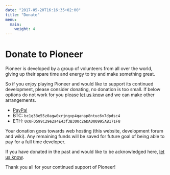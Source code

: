 ```yaml
---
date: "2017-05-20T16:16:35+02:00"
title: "Donate"
menu:
  main:
    weight: 4
---
```


# Donate to Pioneer

Pioneer is developed by a group of volunteers from all over the world, giving up their spare time and energy to try and make something great.

So if you enjoy playing Pioneer and would like to support its continued development, please consider donating, no donation is too small. If below options do not work for you please [let us know](mailto:karlfogel@gmail.com?subject=Pioneer%20donation) and we can make other arrangements.
 - [PayPal](https://www.paypal.com/donate/?hosted_button_id=UPNFQCFJ9WSY6)
 - BTC: `bc1q38e55z0agw0xrjngvp4qanap8ntuc6v7dpdsc4`
 - ETH: `0x0FD599C29e2a4E43f3B300c26DAD00995AB171F8`

Your donation goes towards web hosting (this website, development forum and wiki). Any remaining funds will be saved for future goal of being able to pay for a full time developer.

If you have donated in the past and would like to be acknowledged here, [let us know](mailto:karlfogel@gmail.com?subject=Pioneer%20donation).

Thank you all for your continued support of Pioneer!

